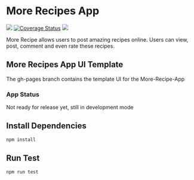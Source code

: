 # <h1>More Recipes App</h1>
<div class="badges">
<img src="https://travis-ci.org/Dammyy/More-Recipes.svg?branch=master"></img>
<a href='https://coveralls.io/github/Dammyy/More-Recipes?branch=server-side'><img src='https://coveralls.io/repos/github/Dammyy/More-Recipes/badge.svg?branch=server-side' alt='Coverage Status' /></a>
<a href="https://codeclimate.com/github/Dammyy/More-Recipes/maintainability"><img src="https://api.codeclimate.com/v1/badges/37905cc8d0d99859c45a/maintainability" /></a>
</div>

More Recipe allows users to post amazing recipes online. Users can view, post, comment and even rate these recipes.
## More Recipes App UI Template
The gh-pages branch contains the template UI for the More-Recipe-App
### App Status
Not ready for release yet, still in development mode
## Install Dependencies
```bash
npm install 
```
## Run Test
```bash
npm run test
```


